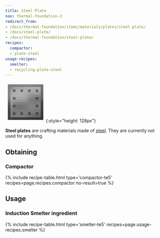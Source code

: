 ```yaml
---
title: Steel Plate
nav: thermal-foundation-2
redirect_from:
- /docs/thermal-foundation/items/materials/plates/steel-plate/
- /docs/steel-plate/
- /docs/thermal-foundation/steel-plate/
recipes:
  compactor:
  - plate-steel
usage-recipes:
  smelter:
  - recycling-plate-steel
---
```


![Steel plate](/assets/images/thermal-foundation-2/plate-steel.png){:style="height: 128px"}


**Steel plates** are crafting materials made of [steel](/docs/thermal-foundation-2/steel-ingot/).
They are currently not used for anything.


Obtaining
---------

### Compactor
{% include recipe-table.html type='compactor-te5' recipes=page.recipes.compactor no-result=true %}


Usage
-----

### Induction Smelter ingredient
{% include recipe-table.html type='smelter-te5' recipes=page.usage-recipes.smelter %}
